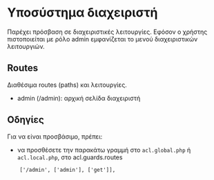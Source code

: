 # Υποσύστημα διαχειριστή

Παρέχει πρόσβαση σε διαχειριστικές λειτουργίες. Εφόσον ο χρήστης πιστοποιείται 
με ρόλο admin εμφανίζεται το μενού διαχειριστικών λειτουργιών. 

## Routes

Διαθέσιμα routes (paths) και λειτουργίες.

- admin (/admin): αρχική σελίδα διαχειριστή

## Οδηγίες 

Για να είναι προσβάσιμο, πρέπει:

- να προσθέσετε την παρακάτω γραμμή στο `acl.global.php` ή `acl.local.php`, 
στο acl.guards.routes
```
    ['/admin', ['admin'], ['get']],
```
